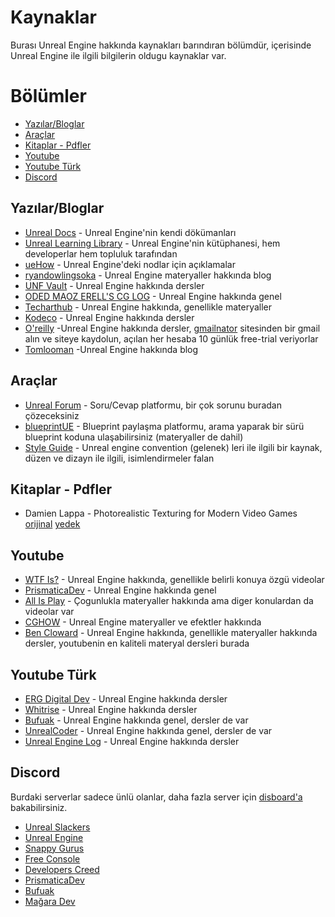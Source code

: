 # Kaynaklar
Burası Unreal Engine hakkında kaynakları barındıran bölümdür, içerisinde Unreal Engine ile ilgili bilgilerin oldugu kaynaklar var.


# Bölümler

* [Yazılar/Bloglar](#yazılarbloglar)
* [Araçlar](#araçlar)
* [Kitaplar - Pdfler](#kitaplar---pdfler)
* [Youtube](#youtube)
* [Youtube Türk](#youtube-türk)
* [Discord](#discord)


## Yazılar/Bloglar
* [Unreal Docs](https://docs.unrealengine.com/5.1/en-US/unreal-engine-materials/) - Unreal Engine'nin kendi dökümanları
* [Unreal Learning Library](https://dev.epicgames.com/community/learning?application=unreal_engine) - Unreal Engine'nin kütüphanesi, hem developerlar hem topluluk tarafından
* [ueHow](https://uehow.web.fc2.com/Contents/Eng/Home/Root/Cone/Home.html) - Unreal Engine'deki nodlar için açıklamalar
* [ryandowlingsoka](https://ryandowlingsoka.com/unreal/) - Unreal Engine materyaller hakkında blog
* [UNF Vault](https://unf-vault.teachable.com/courses) - Unreal Engine hakkında dersler
* [ODED MAOZ ERELL'S CG LOG](https://odederell3d.blog/category/unreal-engine/) - Unreal Engine hakkında genel
* [Techarthub](https://www.techarthub.com/) - Unreal Engine hakkında, genellikle materyaller
* [Kodeco](https://www.kodeco.com/library?q=unreal+engine) - Unreal Engine hakkında dersler
* [O'reilly](https://www.oreilly.com/start-trial/)  -Unreal Engine hakkında dersler, [gmailnator](https://www.emailnator.com/) sitesinden bir gmail alın ve siteye kaydolun, açılan her hesaba 10 günlük free-trial veriyorlar
* [Tomlooman](https://www.tomlooman.com/tag/ue4/) -Unreal Engine hakkında blog

## Araçlar
* [Unreal Forum](https://forums.unrealengine.com/search) - Soru/Cevap platformu, bir çok sorunu buradan çözeceksiniz
* [blueprintUE](https://blueprintue.com/) - Blueprint paylaşma platformu, arama yaparak bir sürü blueprint koduna ulaşabilirsiniz (materyaller de dahil)
* [Style Guide](https://github.com/Allar/ue5-style-guide) - Unreal engine convention (gelenek) leri ile ilgili bir kaynak, düzen ve dizayn ile ilgili, isimlendirmeler falan

## Kitaplar - Pdfler
* Damien Lappa - Photorealistic Texturing for Modern Video Games [orijinal](https://www.theseus.fi/bitstream/handle/10024/136545/Lappa_Damien.pdf) [yedek](https://files.catbox.moe/wdvfvj.pdf)

## Youtube
* [WTF Is?](https://www.youtube.com/playlist?list=PLSlkDq2rO1t6qLf-lAiu8BszWL-7ePvco) - Unreal Engine hakkında, genellikle belirli konuya özgü videolar
* [PrismaticaDev](https://www.youtube.com/@PrismaticaDev/videos) - Unreal Engine hakkında genel
* [All Is Play](https://www.youtube.com/@AllIsPlay/videos) - Çogunlukla materyaller hakkında ama diger konulardan da videolar var
* [CGHOW](https://www.youtube.com/@cghow/videos) - Unreal Engine materyaller ve efektler hakkında
* [Ben Cloward](https://www.youtube.com/@BenCloward/playlists) - Unreal Engine hakkında, genellikle materyaller hakkında dersler, youtubenin en kaliteli materyal dersleri burada

## Youtube Türk
* [ERG Digital Dev](https://www.youtube.com/@ERGDD/videos) - Unreal Engine hakkında dersler
* [Whitrise](https://www.youtube.com/@Whitrise/videos) - Unreal Engine hakkında dersler
* [Bufuak](https://www.youtube.com/@bufuak/videos) - Unreal Engine hakkında genel, dersler de var
* [UnrealCoder](https://www.youtube.com/@unrealcoder6184/videos) - Unreal Engine hakkında genel, dersler de var
* [Unreal Engine Log](https://www.youtube.com/@unrealenginelog/videos) - Unreal Engine hakkında dersler

## Discord
Burdaki serverlar sadece ünlü olanlar, daha fazla server için [disboard'a](https://disboard.org/) bakabilirsiniz. 
* [Unreal Slackers](https://discord.gg/unreal-slackers)
* [Unreal Engine](https://discord.gg/RhsxUpSs4b)
* [Snappy Gurus](https://discord.gg/yaupCRVEDE)
* [Free Console](https://discord.gg/ue5)
* [Developers Creed](https://disboard.org/server/735642528727957516)
* [PrismaticaDev](https://discord.gg/prismaticadevlearninghub)
* [Bufuak](https://discord.gg/fRR8kQysSA)
* [Mağara Dev](https://discord.gg/H46KrVT2m9)
